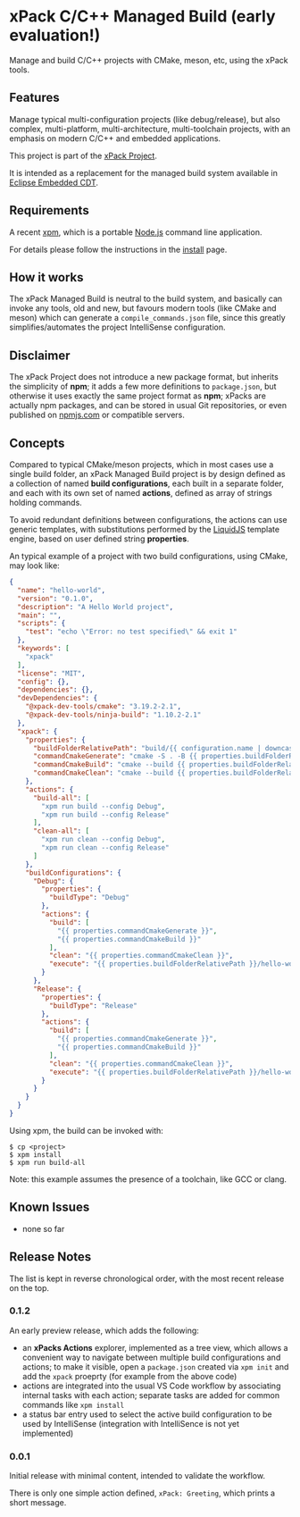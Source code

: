 # xPack C/C++ Managed Build (early evaluation!)

Manage and build C/C++ projects with CMake, meson, etc, using the xPack tools.

## Features

Manage typical multi-configuration projects (like debug/release), but also
complex,  multi-platform, multi-architecture, multi-toolchain projects,
with an emphasis on modern C/C++ and embedded applications.

This project is part of the [xPack Project](https://github.com/xpack).

It is intended as a replacement for the managed build system available
in [Eclipse Embedded CDT](https://projects.eclipse.org/projects/iot.embed-cdt/).

## Requirements

A recent [xpm](https://xpack.github.io/xpm/),
which is a portable [Node.js](https://nodejs.org/) command line application.

For details please follow the instructions in the
[install](https://xpack.github.io/install/) page.

## How it works

The xPack Managed Build is neutral to the build system, and basically
can invoke any tools, old and new, but favours modern tools
(like CMake and meson) which can
generate a `compile_commands.json` file, since this
greatly simplifies/automates the project IntelliSense configuration.

## Disclaimer

The xPack Project does not introduce a new package format, but
inherits the simplicity of **npm**; it adds a few more definitions
to `package.json`, but otherwise it uses exactly the same project
format as **npm**; xPacks are actually npm packages, and can be
stored in usual Git repositories, or even published on
[npmjs.com](https://www.npmjs.com/search?q=xpack)
or compatible servers.

## Concepts

Compared to typical CMake/meson projects, which in most cases use a
single build folder, an xPack Managed Build project is
by design defined as a collection of named **build configurations**,
each built in a separate folder, and each with its own set of
named **actions**, defined as array of strings holding commands.

To avoid redundant definitions between configurations,
the actions can use generic templates, with substitutions performed by the
[LiquidJS](https://liquidjs.com) template engine, based on
user defined string **properties**.

An typical example of a project with two build configurations,
using CMake, may look like:

```json
{
  "name": "hello-world",
  "version": "0.1.0",
  "description": "A Hello World project",
  "main": "",
  "scripts": {
    "test": "echo \"Error: no test specified\" && exit 1"
  },
  "keywords": [
    "xpack"
  ],
  "license": "MIT",
  "config": {},
  "dependencies": {},
  "devDependencies": {
    "@xpack-dev-tools/cmake": "3.19.2-2.1",
    "@xpack-dev-tools/ninja-build": "1.10.2-2.1"
  },
  "xpack": {
    "properties": {
      "buildFolderRelativePath": "build/{{ configuration.name | downcase }}",
      "commandCmakeGenerate": "cmake -S . -B {{ properties.buildFolderRelativePath }} -G Ninja -D CMAKE_BUILD_TYPE={{ properties.buildType }}",
      "commandCmakeBuild": "cmake --build {{ properties.buildFolderRelativePath }}",
      "commandCmakeClean": "cmake --build {{ properties.buildFolderRelativePath }} --target clean"
    },
    "actions": {
      "build-all": [
        "xpm run build --config Debug",
        "xpm run build --config Release"
      ],
      "clean-all": [
        "xpm run clean --config Debug",
        "xpm run clean --config Release"
      ]
    },
    "buildConfigurations": {
      "Debug": {
        "properties": {
          "buildType": "Debug"
        },
        "actions": {
          "build": [
            "{{ properties.commandCmakeGenerate }}",
            "{{ properties.commandCmakeBuild }}"
          ],
          "clean": "{{ properties.commandCmakeClean }}",
          "execute": "{{ properties.buildFolderRelativePath }}/hello-world"
        }
      },
      "Release": {
        "properties": {
          "buildType": "Release"
        },
        "actions": {
          "build": [
            "{{ properties.commandCmakeGenerate }}",
            "{{ properties.commandCmakeBuild }}"
          ],
          "clean": "{{ properties.commandCmakeClean }}",
          "execute": "{{ properties.buildFolderRelativePath }}/hello-world"
        }
      }
    }
  }
}
```

Using xpm, the build can be invoked with:

```console
$ cp <project>
$ xpm install
$ xpm run build-all
```

Note: this example assumes the presence of a toolchain, like GCC or clang.

## Known Issues

- none so far

## Release Notes

The list is kept in reverse chronological order, with the most recent
release on the top.

### 0.1.2

An early preview release, which adds the following:

- an **xPacks Actions** explorer, implemented as a tree view, which allows
  a convenient way to navigate between multiple build configurations and
  actions; to make it visible, open a `package.json`
  created via `xpm init` and add the `xpack` proeprty
  (for example from the above code)
- actions are integrated into the usual VS Code workflow by associating
  internal tasks with each action; separate tasks are added for common
  commands like `xpm install`
- a status bar entry used to select the active build configuration
  to be used by IntelliSense
  (integration with IntelliSence is not yet implemented)

### 0.0.1

Initial release with minimal content, intended to validate the workflow.

There is only one simple action defined, `xPack: Greeting`,
which prints a short message.
